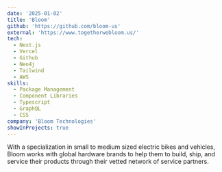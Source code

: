```yaml
---
date: '2025-01-02'
title: 'Bloom'
github: 'https://github.com/bloom-us'
external: 'https://www.togetherwebloom.us/'
tech:
  - Next.js
  - Vercel
  - Github
  - Neo4j
  - Tailwind
  - AWS
skills:
  - Package Management
  - Component Libraries
  - Typescript
  - GraphQL
  - CSS
company: 'Bloom Technologies'
showInProjects: true
---
```


With a specialization in small to medium sized electric bikes and vehicles, Bloom works with global hardware brands to help them to build, ship, and service their products through their vetted network of service partners.
